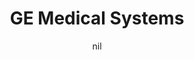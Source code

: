 ---
title: "GE Medical Systems"
project_id: 
date: nil
conference_id: ""
presenters:
   - peter_bandettini
summary: "GE Medical Systems"
file: /assets/presentations/
filename: 
layout: presentation
---